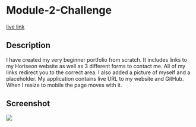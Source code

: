 # Module-2-Challenge

[live link](git@github.com:ivetteramos/My-Portfolio-.git/)

## Description 

I have created my very beginner portfolio from scratch. It includes links to my Horiseon website as well as 3 different forms to contact me. All of my links redirect you to the correct area. I also added a picture of myself and a placeholder. My application contains live URL to my website and GitHub. When I resize to mobile the page moves with it. 

## Screenshot

![]("C:\Users\jenra\OneDrive\Escritorio\challenges\Module-2-Challenge\Challenge-2\images\PortfolioScreenshot.png")
